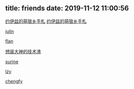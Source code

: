 title: friends
date: 2019-11-12 11:00:56
---
[约伊兹的萌狼乡手札](https://blog.yoitsu.moe/)
[约伊兹的萌狼乡手札](https://blog.horo.moe/)

[julin](https://julindada.github.io/)

[flan](https://nflandre.github.io/)

[想装大神的技术渣](https://angovia.me/)

[surine](https://blog.surine.cn/)

[lzy](http://ddf.iamhungry.cn/)

[chengfy](http://www.chengfy.com/)